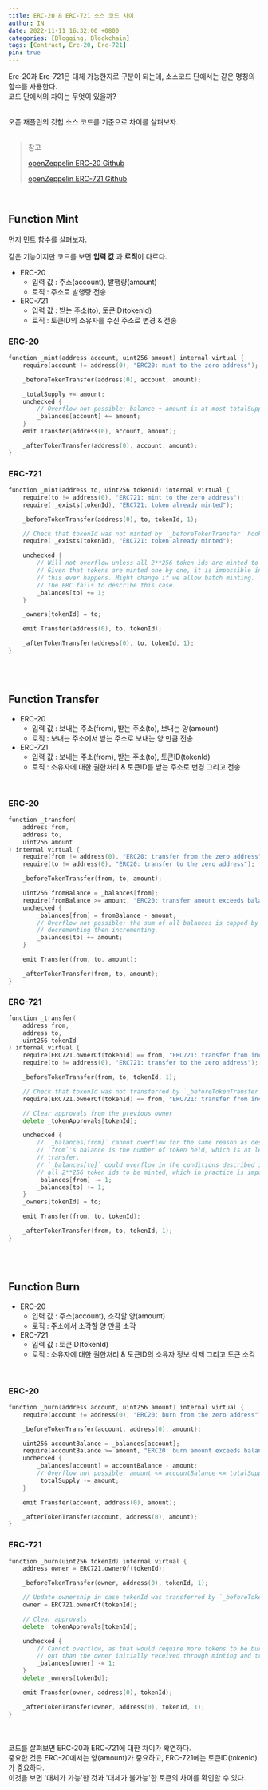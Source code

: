 ```yaml
---
title: ERC-20 & ERC-721 소스 코드 차이
author: IN
date: 2022-11-11 16:32:00 +0800
categories: [Blogging, Blockchain]
tags: [Contract, Erc-20, Erc-721]
pin: true
---
```


Erc-20과 Erc-721은 대체 가능한지로 구분이 되는데, 소스코드 단에서는 같은 명칭의 함수를 사용한다. 
<br />
코드 단에서의 차이는 무엇이 있을까?

<br />
오픈 재플린의 깃헙 소스 코드를 기준으로 차이를 살펴보자.
<br />
<br />

> 참고
> 
> [openZeppelin ERC-20 Github](https://github.com/OpenZeppelin/openzeppelin-contracts/blob/master/contracts/token/ERC20/ERC20.sol)
> 
> [openZeppelin ERC-721 Github](https://github.com/OpenZeppelin/openzeppelin-contracts/blob/master/contracts/token/ERC721/ERC721.sol)

<br />

## Function Mint
먼저 민트 함수를 살펴보자. 
<br />

같은 기능이지만 코드를 보면 **입력 값** 과 **로직**이 다르다.

- ERC-20
  - 입력 값 : 주소(account), 발행량(amount)
  - 로직 : 주소로 발행량 전송
- ERC-721
  - 입력 값 : 받는 주소(to), 토큰ID(tokenId)
  - 로직 : 토큰ID의 소유자를 수신 주소로 변경 & 전송

### ERC-20
```go
function _mint(address account, uint256 amount) internal virtual {
    require(account != address(0), "ERC20: mint to the zero address");

    _beforeTokenTransfer(address(0), account, amount);

    _totalSupply += amount;
    unchecked {
        // Overflow not possible: balance + amount is at most totalSupply + amount, which is checked above.
        _balances[account] += amount;
    }
    emit Transfer(address(0), account, amount);

    _afterTokenTransfer(address(0), account, amount);
}
```

### ERC-721
```go
function _mint(address to, uint256 tokenId) internal virtual {
    require(to != address(0), "ERC721: mint to the zero address");
    require(!_exists(tokenId), "ERC721: token already minted");

    _beforeTokenTransfer(address(0), to, tokenId, 1);

    // Check that tokenId was not minted by `_beforeTokenTransfer` hook
    require(!_exists(tokenId), "ERC721: token already minted");

    unchecked {
        // Will not overflow unless all 2**256 token ids are minted to the same owner.
        // Given that tokens are minted one by one, it is impossible in practice that
        // this ever happens. Might change if we allow batch minting.
        // The ERC fails to describe this case.
        _balances[to] += 1;
    }

    _owners[tokenId] = to;

    emit Transfer(address(0), to, tokenId);

    _afterTokenTransfer(address(0), to, tokenId, 1);
}
```

<br />
<br />

## Function Transfer
- ERC-20
  - 입력 값 : 보내는 주소(from), 받는 주소(to), 보내는 양(amount)
  - 로직 : 보내는 주소에서 받는 주소로 보내는 양 만큼 전송
- ERC-721
  - 입력 값 : 보내는 주소(from), 받는 주소(to), 토큰ID(tokenId)
  - 로직 : 소유자에 대한 권한처리 & 토큰ID를 받는 주소로 변경 그리고 전송

<br />

### ERC-20
```go
function _transfer(
    address from,
    address to,
    uint256 amount
) internal virtual {
    require(from != address(0), "ERC20: transfer from the zero address");
    require(to != address(0), "ERC20: transfer to the zero address");

    _beforeTokenTransfer(from, to, amount);

    uint256 fromBalance = _balances[from];
    require(fromBalance >= amount, "ERC20: transfer amount exceeds balance");
    unchecked {
        _balances[from] = fromBalance - amount;
        // Overflow not possible: the sum of all balances is capped by totalSupply, and the sum is preserved by
        // decrementing then incrementing.
        _balances[to] += amount;
    }

    emit Transfer(from, to, amount);

    _afterTokenTransfer(from, to, amount);
}
```

### ERC-721
```go
function _transfer(
    address from,
    address to,
    uint256 tokenId
) internal virtual {
    require(ERC721.ownerOf(tokenId) == from, "ERC721: transfer from incorrect owner");
    require(to != address(0), "ERC721: transfer to the zero address");

    _beforeTokenTransfer(from, to, tokenId, 1);

    // Check that tokenId was not transferred by `_beforeTokenTransfer` hook
    require(ERC721.ownerOf(tokenId) == from, "ERC721: transfer from incorrect owner");

    // Clear approvals from the previous owner
    delete _tokenApprovals[tokenId];

    unchecked {
        // `_balances[from]` cannot overflow for the same reason as described in `_burn`:
        // `from`'s balance is the number of token held, which is at least one before the current
        // transfer.
        // `_balances[to]` could overflow in the conditions described in `_mint`. That would require
        // all 2**256 token ids to be minted, which in practice is impossible.
        _balances[from] -= 1;
        _balances[to] += 1;
    }
    _owners[tokenId] = to;

    emit Transfer(from, to, tokenId);

    _afterTokenTransfer(from, to, tokenId, 1);
}
```

<br />
<br />

## Function Burn
- ERC-20
  - 입력 값 : 주소(account), 소각할 양(amount)
  - 로직 : 주소에서 소각할 양 만큼 소각
- ERC-721
  - 입력 값 : 토큰ID(tokenId)
  - 로직 : 소유자에 대한 권한처리 & 토큰ID의 소유자 정보 삭제 그리고 토큰 소각


<br />

### ERC-20
```go
function _burn(address account, uint256 amount) internal virtual {
    require(account != address(0), "ERC20: burn from the zero address");

    _beforeTokenTransfer(account, address(0), amount);

    uint256 accountBalance = _balances[account];
    require(accountBalance >= amount, "ERC20: burn amount exceeds balance");
    unchecked {
        _balances[account] = accountBalance - amount;
        // Overflow not possible: amount <= accountBalance <= totalSupply.
        _totalSupply -= amount;
    }

    emit Transfer(account, address(0), amount);

    _afterTokenTransfer(account, address(0), amount);
}
```

### ERC-721
```go
function _burn(uint256 tokenId) internal virtual {
    address owner = ERC721.ownerOf(tokenId);

    _beforeTokenTransfer(owner, address(0), tokenId, 1);

    // Update ownership in case tokenId was transferred by `_beforeTokenTransfer` hook
    owner = ERC721.ownerOf(tokenId);

    // Clear approvals
    delete _tokenApprovals[tokenId];

    unchecked {
        // Cannot overflow, as that would require more tokens to be burned/transferred
        // out than the owner initially received through minting and transferring in.
        _balances[owner] -= 1;
    }
    delete _owners[tokenId];

    emit Transfer(owner, address(0), tokenId);

    _afterTokenTransfer(owner, address(0), tokenId, 1);
}
```

<br />
<br />
코드를 살펴보면 ERC-20과 ERC-721에 대한 차이가 확연하다.
<br />
중요한 것은 ERC-20에서는 양(amount)가 중요하고, ERC-721에는 토큰ID(tokenId)가 중요하다.
<br />
이것을 보면 '대체가 가능'한 것과 '대체가 불가능'한 토큰의 차이를 확인할 수 있다.



